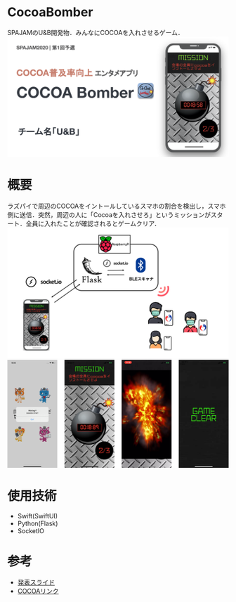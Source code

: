 # CocoaBomber

SPAJAMのU&B開発物．みんなにCOCOAを入れさせるゲーム．
![スライド](img/slide.png)

# 概要

ラズパイで周辺のCOCOAをイントールしているスマホの割合を検出し，スマホ側に送信．突然，周辺の人に「Cocoaを入れさせろ」というミッションがスタート．全員に入れたことが確認されるとゲームクリア．
![概要](img/cocoabomber_overrall.png)
![スクショ](img/screenshot.png)

# 使用技術
* Swift(SwiftUI)
* Python(Flask)
* SocketIO

# 参考

* [発表スライド](img/cocoa.pdf)
* [COCOAリンク](https://apps.apple.com/jp/app/cocoa-%E6%96%B0%E5%9E%8B%E3%82%B3%E3%83%AD%E3%83%8A%E3%82%A6%E3%82%A4%E3%83%AB%E3%82%B9%E6%8E%A5%E8%A7%A6%E7%A2%BA%E8%AA%8D%E3%82%A2%E3%83%97%E3%83%AA/id1516764458)
